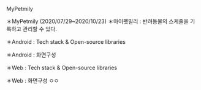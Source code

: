 MyPetmily

＊MyPetmily (2020/07/29~2020/10/23)
＊마이펫밀리 : 반려동물의 스케줄을 기록하고 관리할 수 있다.

＊Android : Tech stack & Open-source libraries

＊Android : 화면구성

＊Web : Tech stack & Open-source libraries

＊Web : 화면구성
ㅇㅇ
